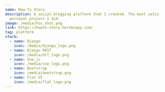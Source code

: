 ```yaml
---
name: How-To Story
description: A social blogging platform that I created. The most satisfying
  personal project I did.
image: /media/hts_shot.png
link: https://howto-story.herokuapp.com/
tag: platform
stack:
  - name: Django
    icon: /media/django_logo.png
  - name: Django REST
    icon: /media/drf_logo.png
  - name: Vue.js
    icon: /media/vue_logo.png
  - name: Bootstrap
    icon: /media/bootstrap.png
  - name: Flat UI
    icon: /media/flat_logo.png
---
```

